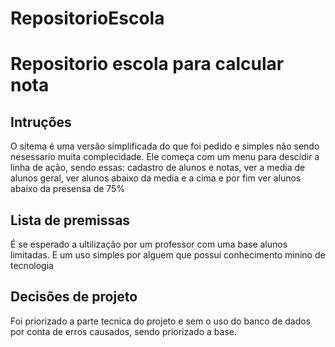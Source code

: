 # RepositorioEscola
 
 <h1>Repositorio escola para calcular nota </h1>

<h2>Intruções </h2>

<p> O sitema é uma versão simplificada do que foi pedido e simples não sendo nesessario muita complecidade. Ele começa com um menu para descidir a linha de ação, sendo essas: cadastro de alunos e notas, ver a media de alunos geral, ver alunos abaixo da media e a cima e por fim ver alunos abaixo da presensa de 75%</p>

<h2> Lista de premissas</h2>

<p> É se esperado a ultilização por um professor com uma base alunos limitadas. E um uso simples por alguem que possui conhecimento minino de tecnologia</p>

<h2> Decisões de projeto</h2>

<p>Foi priorizado a parte tecnica do projeto e sem o uso do banco de dados por conta de erros causados, sendo priorizado a base.</p>